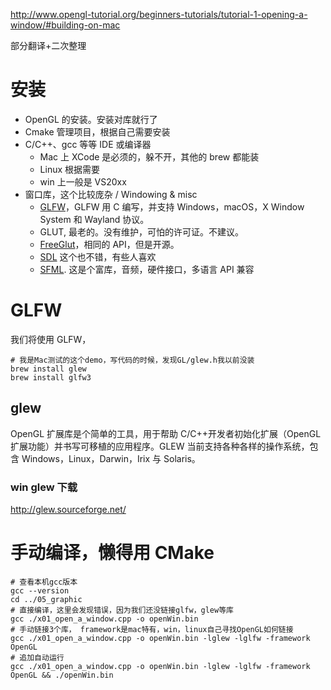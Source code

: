 http://www.opengl-tutorial.org/beginners-tutorials/tutorial-1-opening-a-window/#building-on-mac

部分翻译+二次整理

# 安装

- OpenGL 的安装。安装对库就行了
- Cmake 管理项目，根据自己需要安装
- C/C++、gcc 等等 IDE 或编译器
  - Mac 上 XCode 是必须的，躲不开，其他的 brew 都能装
  - Linux 根据需要
  - win 上一般是 VS20xx
- 窗口库，这个比较庞杂 / Windowing & misc
  - [GLFW](https://www.glfw.org/)，GLFW 用 C 编写，并支持 Windows，macOS，X Window System 和 Wayland 协议。
  - GLUT, 最老的。没有维护，可怕的许可证。不建议。
  - [FreeGlut](http://freeglut.sourceforge.net/)，相同的 API，但是开源。
  - [SDL](https://www.libsdl.org/) 这个也不错，有些人喜欢
  - [SFML](https://www.sfml-dev.org/index-fr.php). 这是个富库，音频，硬件接口，多语言 API 兼容

# GLFW

我们将使用 GLFW，

```shell
# 我是Mac测试的这个demo，写代码的时候，发现GL/glew.h我以前没装
brew install glew
brew install glfw3
```

## glew

OpenGL 扩展库是个简单的工具，用于帮助 C/C++开发者初始化扩展（OpenGL 扩展功能）并书写可移植的应用程序。GLEW 当前支持各种各样的操作系统，包含 Windows，Linux，Darwin，Irix 与 Solaris。

### win glew 下载

http://glew.sourceforge.net/

# 手动编译，懒得用 CMake

```shell
# 查看本机gcc版本
gcc --version
cd ../05_graphic
# 直接编译，这里会发现错误，因为我们还没链接glfw，glew等库
gcc ./x01_open_a_window.cpp -o openWin.bin
# 手动链接3个库， framework是mac特有，win，linux自己寻找OpenGL如何链接
gcc ./x01_open_a_window.cpp -o openWin.bin -lglew -lglfw -framework OpenGL
# 追加自动运行
gcc ./x01_open_a_window.cpp -o openWin.bin -lglew -lglfw -framework OpenGL && ./openWin.bin
```